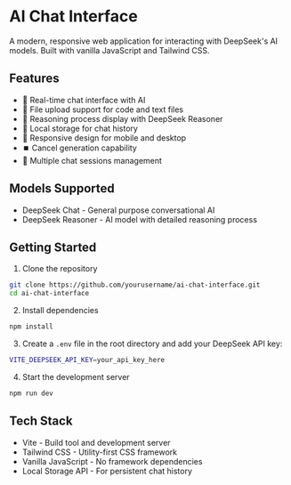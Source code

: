 # AI Chat Interface

A modern, responsive web application for interacting with DeepSeek's AI models. Built with vanilla JavaScript and Tailwind CSS.

## Features

- 💬 Real-time chat interface with AI
- 📁 File upload support for code and text files
- 🤔 Reasoning process display with DeepSeek Reasoner
- 💾 Local storage for chat history
- 📱 Responsive design for mobile and desktop
- ⏹️ Cancel generation capability
- 🔄 Multiple chat sessions management

## Models Supported

- DeepSeek Chat - General purpose conversational AI
- DeepSeek Reasoner - AI model with detailed reasoning process

## Getting Started

1. Clone the repository
```bash
git clone https://github.com/yourusername/ai-chat-interface.git
cd ai-chat-interface
```

2. Install dependencies
```bash
npm install
```
3. Create a `.env` file in the root directory and add your DeepSeek API key:
```bash
VITE_DEEPSEEK_API_KEY=your_api_key_here
```

4. Start the development server
```bash
npm run dev
```
## Tech Stack
- Vite - Build tool and development server
- Tailwind CSS - Utility-first CSS framework
- Vanilla JavaScript - No framework dependencies
- Local Storage API - For persistent chat history